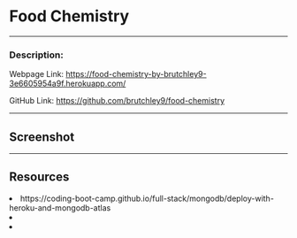 # Food Chemistry

---

### Description:


Webpage Link: https://food-chemistry-by-brutchley9-3e6605954a9f.herokuapp.com/

GitHub Link: https://github.com/brutchley9/food-chemistry

---

## Screenshot

---

## Resources

<li>https://coding-boot-camp.github.io/full-stack/mongodb/deploy-with-heroku-and-mongodb-atlas</li>

<li></li>

<li></li>